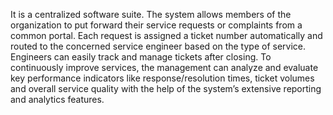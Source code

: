  It is a centralized software suite. The system allows members of the organization to put forward their service requests or complaints from a common portal. Each request is assigned a ticket number automatically and routed to the concerned service engineer based on the type of service. Engineers can easily track and manage tickets after closing. To continuously improve services, the management can analyze and evaluate key performance indicators like response/resolution times, ticket volumes and overall service quality with the help of the system’s extensive reporting and analytics features.
